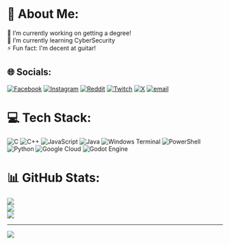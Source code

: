 # 💫 About Me:
🔭 I’m currently working on getting a degree!<br>🌱 I’m currently learning CyberSecurity<br>⚡ Fun fact: I'm decent at guitar!


## 🌐 Socials:
[![Facebook](https://img.shields.io/badge/Facebook-%231877F2.svg?logo=Facebook&logoColor=white)](https://facebook.com/shafqathossain) [![Instagram](https://img.shields.io/badge/Instagram-%23E4405F.svg?logo=Instagram&logoColor=white)](https://instagram.com/shafqat_ananta) [![Reddit](https://img.shields.io/badge/Reddit-%23FF4500.svg?logo=Reddit&logoColor=white)](https://reddit.com/user/arctic_hour) [![Twitch](https://img.shields.io/badge/Twitch-%239146FF.svg?logo=Twitch&logoColor=white)](https://twitch.tv/arctic_hour) [![X](https://img.shields.io/badge/X-black.svg?logo=X&logoColor=white)](https://x.com/arctic_hour) [![email](https://img.shields.io/badge/Email-D14836?logo=gmail&logoColor=white)](mailto:shafkatananta122@gmail.com) 

# 💻 Tech Stack:
![C](https://img.shields.io/badge/c-%2300599C.svg?style=for-the-badge&logo=c&logoColor=white) ![C++](https://img.shields.io/badge/c++-%2300599C.svg?style=for-the-badge&logo=c%2B%2B&logoColor=white) ![JavaScript](https://img.shields.io/badge/javascript-%23323330.svg?style=for-the-badge&logo=javascript&logoColor=%23F7DF1E) ![Java](https://img.shields.io/badge/java-%23ED8B00.svg?style=for-the-badge&logo=openjdk&logoColor=white) ![Windows Terminal](https://img.shields.io/badge/Windows%20Terminal-%234D4D4D.svg?style=for-the-badge&logo=windows-terminal&logoColor=white) ![PowerShell](https://img.shields.io/badge/PowerShell-%235391FE.svg?style=for-the-badge&logo=powershell&logoColor=white) ![Python](https://img.shields.io/badge/python-3670A0?style=for-the-badge&logo=python&logoColor=ffdd54) ![Google Cloud](https://img.shields.io/badge/GoogleCloud-%234285F4.svg?style=for-the-badge&logo=google-cloud&logoColor=white) ![Godot Engine](https://img.shields.io/badge/GODOT-%23FFFFFF.svg?style=for-the-badge&logo=godot-engine)
# 📊 GitHub Stats:
![](https://github-readme-stats.vercel.app/api?username=shafqat-619&theme=gotham&hide_border=false&include_all_commits=true&count_private=true)<br/>
![](https://nirzak-streak-stats.vercel.app/?user=shafqat-619&theme=gotham&hide_border=false)<br/>
![](https://github-readme-stats.vercel.app/api/top-langs/?username=shafqat-619&theme=gotham&hide_border=false&include_all_commits=true&count_private=true&layout=compact)

---
[![](https://visitcount.itsvg.in/api?id=shafqat-619&icon=0&color=0)](https://visitcount.itsvg.in)

<!-- Proudly created with GPRM ( https://gprm.itsvg.in ) -->
